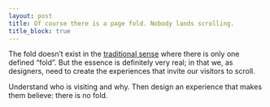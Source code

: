 ```yaml
---
layout: post
title: Of course there is a page fold. Nobody lands scrolling.
title_block: true
---
```



The fold doesn&rsquo;t exist in the [traditional sense](http://webdesign.tutsplus.com/articles/design-theory/designing-for-the-new-fold-web-design-post-monitorism/) where there is only one defined &ldquo;fold&rdquo;. But the essence is definitely very real; in that we, as designers, need to create the experiences that invite our visitors to scroll.

Understand who is visiting and why. Then design an experience that makes them believe: there is no fold.